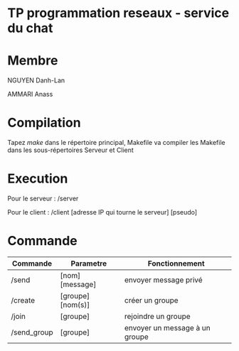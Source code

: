 # TP programmation reseaux - service du chat

# Membre
NGUYEN Danh-Lan

AMMARI Anass

# Compilation
Tapez $make$ dans le répertoire principal, Makefile va compiler les Makefile dans les sous-répertoires Serveur et Client

# Execution
Pour le serveur : /server

Pour le client : /client [adresse IP qui tourne le serveur] [pseudo]

# Commande
Commande | Parametre | Fonctionnement
------------ | ------------- | -------------
/send | [nom] [message] | envoyer message privé
/create | [groupe] [nom(s)] | créer un groupe
/join | [groupe] | rejoindre un groupe
/send_group | [groupe] | envoyer un message à un groupe

